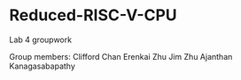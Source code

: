 # Reduced-RISC-V-CPU
Lab 4 groupwork

Group members:
Clifford Chan
Erenkai Zhu
Jim Zhu
Ajanthan Kanagasabapathy
